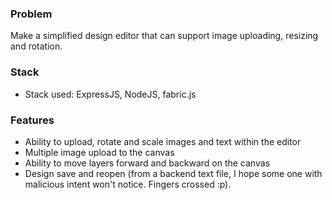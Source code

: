 ### Problem
Make a simplified design editor that can support image uploading, resizing and rotation.

### Stack
* Stack used: ExpressJS, NodeJS, fabric.js

### Features
* Ability to upload, rotate and scale images and text within the editor
* Multiple image upload to the canvas
* Ability to move layers forward and backward on the canvas
* Design save and reopen (from a backend text file, I hope some one with malicious intent won't notice. Fingers crossed :p).


